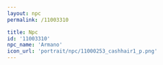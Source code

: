 ```yaml
---
layout: npc
permalink: /11003310

title: Npc
id: '11003310'
npc_name: 'Armano'
icon_url: 'portrait/npc/11000253_cashhair1_p.png'
---
```

